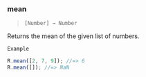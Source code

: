 ### mean

> `[Number] → Number`

Returns the mean of the given list of numbers.

`Example`

```js
R.mean([2, 7, 9]); //=> 6
R.mean([]); //=> NaN
```
